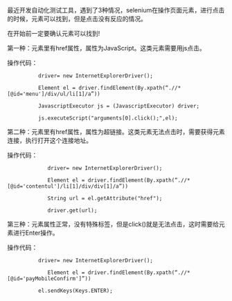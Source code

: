 最近开发自动化测试工具，遇到了3种情况，selenium在操作页面元素，进行点击的时候，元素可以找到，但是点击没有反应的情况。

在开始前一定要确认元素可以找到!

第一种：元素里有href属性，属性为JavaScript。这类元素需要用js点击。

操作代码：

```
          driver= new InternetExplorerDriver();

          Element el = driver.findElement(By.xpath(“.//*[@id='menu']/div/ul/li[1]/a”))

          JavascriptExecutor js = (JavascriptExecutor) driver;

          js.executeScript("arguments[0].click();",el);
```

第二种：元素里有href属性，属性为超链接。这类元素无法点击时，需要获得元素连接，执行打开这个连接地址。


操作代码：

```
             driver= new InternetExplorerDriver();

             Element el = driver.findElement(By.xpath(“.//*[@id='contentul']/li[1]/div/div[1]/a”))

             String url = el.getAttribute("href");

             driver.get(url);
```

第三种：元素属性正常，没有特殊标签，但是click()就是无法点击，这时需要给元素进行Enter操作。


操作代码：

```
          driver= new InternetExplorerDriver();

             Element el = driver.findElement(By.xpath(“.//*[@id='payMobileConfirm']”))

          el.sendKeys(Keys.ENTER);
```

